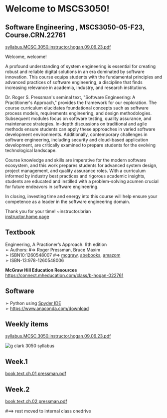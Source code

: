 # Welcome to MSCS3050!  
## Software Engineering , MSCS3050-05-F23, Course.CRN.22761  
[syllabus.MCSC.3050.instructor.hogan.09.06.23.pdf](https://github.com/bbe2/instructor.brian/files/12571387/syllabus.MCSC.3050.instructor.hogan.09.06.23.pdf)  

Welcome, welcome!  

A profound understanding of system engineering is essential for creating robust and reliable digital solutions in an era dominated by software innovation. This course equips students with the fundamental principles and advanced practices of software engineering, a discipline that finds increasing relevance in academia, industry, and research institutions.  

Dr. Roger S. Pressman's seminal text, "Software Engineering: A Practitioner's Approach," provides the framework for our exploration. The course curriculum elucidates foundational concepts such as software process models, requirements engineering, and design methodologies. Subsequent modules focus on software testing, quality assurance, and maintenance strategies. In-depth discussions on traditional and agile methods ensure students can apply these approaches in varied software development environments. Additionally, contemporary challenges in software engineering, including security and cloud-based application development, are critically examined to prepare students for the evolving technological landscape.  

Course knowledge and skills are imperative for the modern software ecosystem, and this work prepares students for advanced system design, project management, and quality assurance roles. With a curriculum informed by industry best practices and rigorous academic insights, students are educated and instilled with a problem-solving acumen crucial for future endeavors in software engineering. 
 
In closing, investing time and energy into this course will help ensure your competence as a leader in the software engineering domain.  

Thank you for your time!  ~instructor.brian  
[instructor.home.page](https://github.com/bbe2/instructor.brian)  

## Textbook  
Engineering, A Practioner’s Approach. 9th edition  
➢ Authors: #=> Roger Pressman, Bruce Maxim  
➢ ISBN10:1260548007 #=> [mcgraw](https://www.mheducation.com/highered/product/software-engineering-practitioner-s-approach-pressman-maxim/M9781259872976.html), [abebooks](https://www.abebooks.com/9781260548006/ISE-SOFTWARE-ENGINEERING-PRACTITIONERS-APPROACH-1260548007/plp), [amazom](https://www.amazon.com/ISE-SOFTWARE-ENGINEERING-PRACTITIONERS-APPROACH/dp/1260548007/ref=asc_df_1260548007/?tag=hyprod-20&linkCode=df0&hvadid=385609353592&hvpos=&hvnetw=g&hvrand=7257317798239980022&hvpone=&hvptwo=&hvqmt=&hvdev=c&hvdvcmdl=&hvlocint=&hvlocphy=9007527&hvtargid=pla-836025317463&psc=1&tag=&ref=&adgrpid=77500930054&hvpone=&hvptwo=&hvadid=385609353592&hvpos=&hvnetw=g&hvrand=7257317798239980022&hvqmt=&hvdev=c&hvdvcmdl=&hvlocint=&hvlocphy=9007527&hvtargid=pla-836025317463)  
➢ ISBN-13:978-1260548006  

**McGraw Hill Education Resources**  
https://connect.mheducation.com/class/b-hogan-022761  

## Software  
➢ Python using [Spyder IDE](https://www.anaconda.com/download)  
➢ https://www.anaconda.com/download  

## Weekly items    
[syllabus.MCSC.3050.instructor.hogan.09.06.23.pdf](https://github.com/bbe2/instructor.brian/files/12571387/syllabus.MCSC.3050.instructor.hogan.09.06.23.pdf)  

![g clark 3050 syllabus](https://github.com/bbe2/instructor.brian/assets/59778456/8b55b9b6-fcb6-41b5-b372-4919d588a931)  
## Week.1  
[book.text.ch.01.pressman.pdf](https://github.com/bbe2/instructor.brian/files/12579799/book.text.ch.01.pressman.pdf)  


## Week.2  
[book.text.ch.02.pressman.pdf](https://github.com/bbe2/instructor.brian/files/12579802/book.text.ch.02.pressman.pdf)  

#==> rest moved to internal class onedrive
